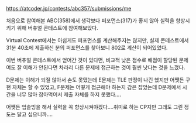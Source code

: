 https://atcoder.jp/contests/abc357/submissions/me

처음으로 참여해본 ABC(358)에서 생각보다 퍼포먼스(317)가 좋지 않아 실력을 향상시키기 위해 버츄얼 콘테스트에 참여해보았다.

Virtual Contest에서는 아쉽게도 퍼포먼스를 계산해주지는 않지만, 실제 콘테스트에서 31분 40초에 제출하신 분의 퍼포먼스를 찾아보니 802로 계산이 되어있었다.

이번 버츄얼 콘테스트에서 얻어간 것이 있다면, 비교적 낮은 점수로 배점이 할당된 문제여도 잘 이해가 안된다면 차라리 다른 문제에 접근하는 것이 훨씬 낫다는 것을 느꼈다.

D문제는 이해가 되질 않아서 손도 못댔는데 E문제는 TLE 판정이 나긴 했지만 어쨋든 구현 자체는 할 수 있었고, F문제는 어떻게 접근해야 하는지 감은 잡았는데 D문제에서 시간을 너무 많아 잡아먹어서 제출 자체를 하지 못했다....

어쨋든 업솔빙을 해서 실력을 꼭 향상시켜야겠다....취미로 하는 CP지만 그래도 그린 정도는 달고 싶으니까....
